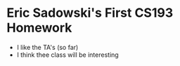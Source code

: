 # Eric Sadowski's First CS193 Homework

- I like the TA's (so far)
- I think thee class will be interesting


